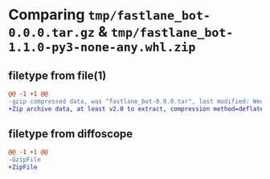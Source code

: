 # Comparing `tmp/fastlane_bot-0.0.0.tar.gz` & `tmp/fastlane_bot-1.1.0-py3-none-any.whl.zip`

## filetype from file(1)

```diff
@@ -1 +1 @@
-gzip compressed data, was "fastlane_bot-0.0.0.tar", last modified: Wed Jul 19 12:26:33 2023, max compression
+Zip archive data, at least v2.0 to extract, compression method=deflate
```

## filetype from diffoscope

```diff
@@ -1 +1 @@
-GzipFile
+ZipFile
```

